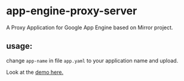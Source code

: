 app-engine-proxy-server
=======================

A Proxy Application for Google App Engine based on Mirror project.

usage:
------

change `app-name` in file `app.yaml` to your application name and upload.

Look at the [demo here.](http://bypasswallz.appspot.com/)